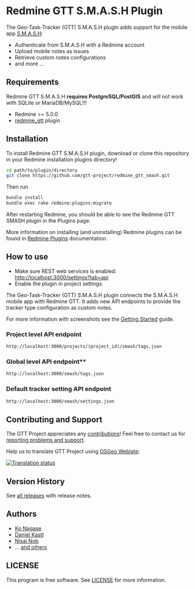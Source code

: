 # Redmine GTT S.M.A.S.H Plugin

<!-- ![CI #develop](https://github.com/gtt-project/redmine_gtt_smash/workflows/Test%20with%20Redmine/badge.svg) -->

The Geo-Task-Tracker (GTT) S.M.A.S.H plugin adds support for the mobile app [S.M.A.S.H](https://github.com/moovida/smash):

- Authenticate from S.M.A.S.H with a Redmine account
- Upload mobile notes as issues
- Retrieve custom notes configurations
- and more ...

## Requirements

Redmine GTT S.M.A.S.H **requires PostgreSQL/PostGIS** and will not work with
SQLite or MariaDB/MySQL!!!

- Redmine >= 5.0.0
- [redmine_gtt](https://github.com/gtt-project/redmine_gtt/) plugin

## Installation

To install Redmine GTT S.M.A.S.H plugin, download or clone this repository in
your Redmine installation plugins directory!

```sh
cd path/to/plugin/directory
git clone https://github.com/gtt-project/redmine_gtt_smash.git
```

Then run

```sh
bundle install
bundle exec rake redmine:plugins:migrate
```

After restarting Redmine, you should be able to see the Redmine GTT SMASH plugin
in the Plugins page.

More information on installing (and uninstalling) Redmine plugins can be found
in [Redmine Plugins](http://www.redmine.org/wiki/redmine/Plugins) documentation.

## How to use

- Make sure REST web services is enabled: [http://localhost:3000/settings?tab=api](http://localhost:3000/settings?tab=api)
- Enable the plugin in project settings

The Geo-Task-Tracker (GTT) S.M.A.S.H plugin connects the S.M.A.S.H mobile app
with Redmine GTT.
It adds new API endpoints to provide the tracker type configuration as custom notes.

For more information with screenshots see the [Getting Started](doc/getting-started.md)
guide.

### Project level API endpoint

```txt
http://localhost:3000/projects/(project_id)/smash/tags.json
```

### Global level API endpoint**

```txt
http://localhost:3000/smash/tags.json
```

### Default tracker setting API endpoint

```txt
http://localhost:3000/smash/settings.json
```

## Contributing and Support

The GTT Project appreciates any [contributions](https://github.com/gtt-project/.github/blob/main/CONTRIBUTING.md)!
Feel free to contact us for [reporting problems and support](https://github.com/gtt-project/.github/blob/main/CONTRIBUTING.md).

Help us to translate GTT Project using [OSGeo Weblate](https://weblate.osgeo.org/engage/gtt-project/):

[![Translation status](https://weblate.osgeo.org/widgets/gtt-project/-/redmine_gtt_smash/multi-auto.svg)](https://weblate.osgeo.org/engage/gtt-project/)

## Version History

See [all releases](https://github.com/gtt-project/redmine_gtt_smash/releases)
with release notes.

## Authors

- [Ko Nagase](https://github.com/sanak)
- [Daniel Kastl](https://github.com/dkastl)
- [Nisai Nob](https://github.com/nobnisai)
- ... [and others](https://github.com/gtt-project/redmine_gtt_smash/graphs/contributors)

## LICENSE

This program is free software. See [LICENSE](LICENSE) for more information.
